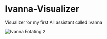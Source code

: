 # Ivanna-Visualizer
 Visualizer for my first A.I assistant called Ivanna
 
![Ivanna Rotating 2](https://github.com/BenKnighton/Ivanna-Visualizer/assets/131706686/888000bd-4fae-4b1c-8474-40cab1b20b5b)


